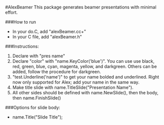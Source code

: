 #AlexBeamer
This package generates beamer presentations with minimal effort.

###How to run
  - In your do.C, add "alexBeamer.cc+"
  - In your C file, add "alexBeamer.h"

###Instructions:
  1. Declare with "pres name"
  2. Declare "color" with "name.KeyColor('blue')".  You can use use black, red, green, blue, cyan, magenta, yellow, and darkgreen.  Others can be added, follow the procedure for darkgreen.
  3. "test.Underline('name')" to get your name bolded and underlined.  Right now only supported for Alex; add your name in the same way.
  4.  Make title slide with name.TitleSlide("Presentation Name").
  5.  All other sides should be defined with name.NewSlide(), then the body, then name.FinishSlide()

###Options for slide body:
  - name.Title("Slide Title"); 
